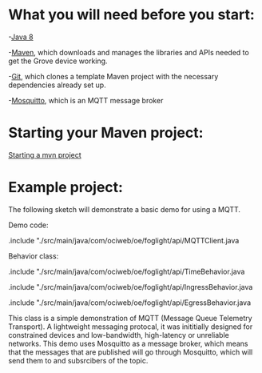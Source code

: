 # What you will need before you start:
-[Java 8](https://docs.oracle.com/javase/8/docs/technotes/guides/install/install_overview.html) 

-[Maven](https://maven.apache.org/install.html), which downloads and manages the libraries and APIs needed to get the Grove device working.

-[Git](https://git-scm.com/), which clones a template Maven project with the necessary dependencies already set up.

-[Mosquitto](https://mosquitto.org/download/), which is an MQTT message broker

# Starting your Maven project: 
[Starting a mvn project](https://github.com/oci-pronghorn/FogLighter/blob/master/README.md)

# Example project:
 
The following sketch will demonstrate a basic demo for using a MQTT.
 
Demo code:

.include "./src/main/java/com/ociweb/oe/foglight/api/MQTTClient.java

Behavior class:

.include "./src/main/java/com/ociweb/oe/foglight/api/TimeBehavior.java

.include "./src/main/java/com/ociweb/oe/foglight/api/IngressBehavior.java

.include "./src/main/java/com/ociweb/oe/foglight/api/EgressBehavior.java


This class is a simple demonstration of MQTT (Message Queue Telemetry Transport). A lightweight messaging protocal, it was inititially designed for constrained devices and low-bandwidth, high-latency or unreliable networks. This demo uses Mosquitto as a message broker, which means that the messages that are published will go through Mosquitto, which will send them to and subsrcibers of the topic. 